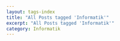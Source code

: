 ```yaml
---
layout: tags-index
title: "All Posts tagged 'Informatik'"
excerpt: "All Posts tagged 'Informatik'"
category: Informatik
---
```

